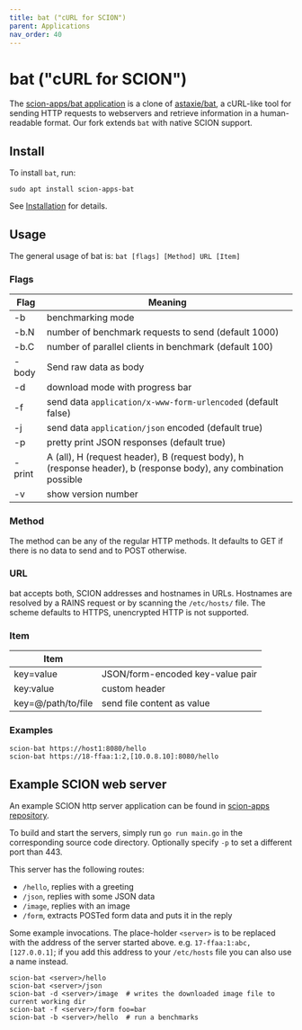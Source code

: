 ```yaml
---
title: bat ("cURL for SCION")
parent: Applications
nav_order: 40
---
```


# bat ("cURL for SCION")

The [scion-apps/bat application](https://github.com/netsec-ethz/scion-apps/bat) is a clone of [astaxie/bat](https://github.com/astaxie/bat), a cURL-like tool for sending HTTP requests to webservers and retrieve information in a human-readable format. Our fork extends `bat` with native SCION support.

## Install

To install `bat`, run:
```shell
sudo apt install scion-apps-bat
```
See [Installation](../install/pkg.html#applications) for details.

## Usage

The general usage of bat is: `bat [flags] [Method] URL [Item]`

### Flags

| Flag   | Meaning                                                                                                         |
| ------ | --------------------------------------------------------------------------------------------------------------- |
| -b     | benchmarking mode                                                                                               |
| -b.N   | number of benchmark requests to send (default 1000)                                                             |
| -b.C   | number of parallel clients in benchmark (default 100)                                                           |
| -body  | Send raw data as body                                                                                           |
| -d     | download mode with progress bar                                                                                 |
| -f     | send data `application/x-www-form-urlencoded` (default false)                                                   |
| -j     | send data `application/json` encoded (default true)                                                             |
| -p     | pretty print JSON responses (default true)                                                                      |
| -print | A (all), H (request header), B (request body), h (response header), b (response body), any combination possible |
| -v     | show version number                                                                                             |

### Method

The method can be any of the regular HTTP methods. It defaults to GET if there is no data to send and to POST otherwise.

### URL

bat accepts both, SCION addresses and hostnames in URLs. Hostnames are resolved by a RAINS request or by scanning the `/etc/hosts/` file.
The scheme defaults to HTTPS, unencrypted HTTP is not supported.

### Item

| Item               |                                  |
| ------------------ | -------------------------------- |
| key=value          | JSON/form-encoded key-value pair |
| key:value          | custom header                    |
| key=@/path/to/file | send file content as value       |

### Examples

```
scion-bat https://host1:8080/hello
scion-bat https://18-ffaa:1:2,[10.0.8.10]:8080/hello
```

## Example SCION web server

[//]: # (TODO Example servers below still built from sources. Come up with some ideas for servers to deploy in infrastructure.)

An example SCION http server application can be found in [scion-apps repository](https://github.com/netsec-ethz/scion-apps/tree/master/_examples/shttp/server/).

To build and start the servers, simply run `go run main.go` in the corresponding source code directory. Optionally specify `-p` to set a different port than 443.

This server has the following routes:

* `/hello`, replies with a greeting
* `/json`, replies with some JSON data
* `/image`, replies with an image
* `/form`, extracts POSTed form data and puts it in the reply

Some example invocations. The place-holder `<server>` is to be replaced with the address of the server started above. e.g. `17-ffaa:1:abc,[127.0.0.1]`; if you add this address to your `/etc/hosts` file you can also use a name instead.
```
scion-bat <server>/hello
scion-bat <server>/json
scion-bat -d <server>/image  # writes the downloaded image file to current working dir
scion-bat -f <server>/form foo=bar
scion-bat -b <server>/hello  # run a benchmarks
```
